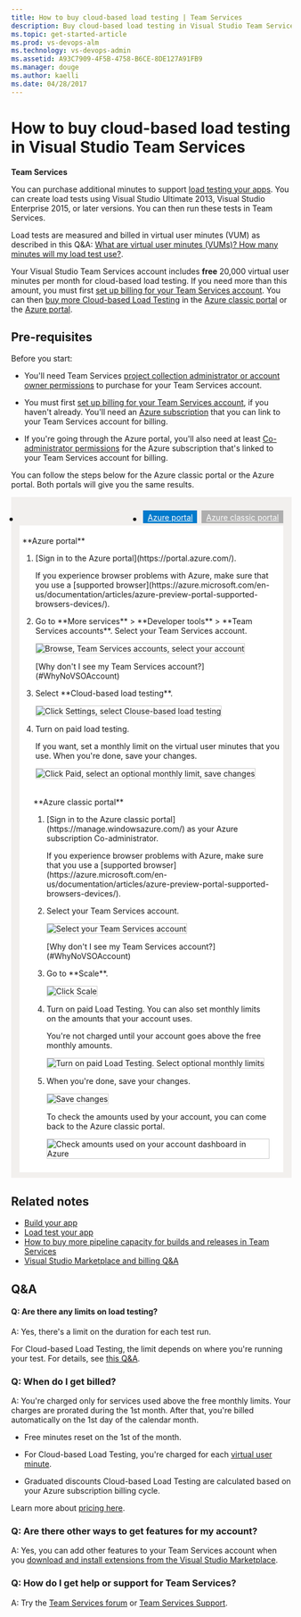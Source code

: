```yaml
---
title: How to buy cloud-based load testing | Team Services
description: Buy cloud-based load testing in Visual Studio Team Services (Visual Studio Online, VSO, VSTS)
ms.topic: get-started-article
ms.prod: vs-devops-alm
ms.technology: vs-devops-admin
ms.assetid: A93C7909-4F5B-4758-B6CE-8DE127A91FB9
ms.manager: douge
ms.author: kaelli
ms.date: 04/28/2017
---
```


#  How to buy cloud-based load testing in Visual Studio Team Services

**Team Services**

You can purchase additional minutes to support [load testing your apps](../../test/performance-testing/index.md). You can create load tests using Visual Studio Ultimate 2013, Visual Studio Enterprise 2015, or later versions. You can then run these tests in Team Services.

Load tests are measured and billed in virtual user minutes (VUM) as described in  this Q&A: [What are virtual user minutes (VUMs)? How many minutes will my load test use?](../../test/performance-testing/getting-started/get-started-simple-cloud-load-test.md#VUM). 

Your Visual Studio Team Services account includes **free**
20,000 virtual user minutes per month for cloud-based load testing.
If you need more than this amount, you must first
[set up billing for your Team Services account](set-up-billing-for-your-account-vs.md).
You can then [buy more Cloud-based Load Testing](#buy-load-testing) in the
[Azure classic portal](https://manage.windowsazure.com/) or the [Azure portal](https://portal.azure.com).



<a name="buy-load-testing"></a>
## Pre-requisites

Before you start:

*  You'll need Team Services
[project collection administrator or account owner permissions](#FindOwnerPCA)
to purchase for your Team Services account.

*  You must first
[set up billing for your Team Services account](set-up-billing-for-your-account-vs.md),
if you haven't already. You'll need an [Azure subscription](#AzureMSDNSubscription)
that you can link to your Team Services account for billing.

*  If you're going through the Azure portal, you'll also need at least
[Co-administrator permissions](set-up-billing-for-your-account-vs.md#AddAzureAdmin)
for the Azure subscription that's linked to your Team Services account for billing.

You can follow the steps below for the Azure classic portal
or the Azure portal. Both portals will give you the same results.

<div style="background-color: #f2f0ee;padding-top:10px;padding-bottom:10px;">
<ul class="nav nav-pills" style="padding-right:15px;padding-left:15px;padding-bottom:5px;vertical-align:top;font-size:18px;">
<li style="float:left;" data-toggle="collapse" data-target="#buy-load-testing"></li>
<li style="float: right;"><a style="max-width: 374px;min-width: 120px;vertical-align: top;background-color:#AEAEAE;margin: 0px 0px 0px 8px;min-width:90px;color: #fff;border: solid 2px #AEAEAE;border-radius: 0;padding: 2px 6px 0px 6px;outline-style:none;height:32px;font-size:14px;font-weight:400" data-toggle="pill" href="#azure-classic-portal-0">Azure classic portal</a></li>
<li class="active" style="float: right"><a style="max-width: 374px;min-width: 120px;vertical-align: top;background-color:#007acc;margin: 0px 0px 0px 0px;min-width:90px;color: #fff;border: solid 2px #007acc;border-radius: 0;padding: 2px 6px 0px 6px;outline-style:none;height:32px;font-size:14px;font-weight:400" data-toggle="pill" href="#azure-portal-0">Azure portal</a></li>
</ul>

<div id="buy-load-testing" class="tab-content collapse in fade" style="background-color: #ffffff;margin-left: 15px;margin-right:15px;padding: 5px 5px 5px 5px;">
<div id="azure-portal-0" class="tab-pane fade in active">
<p>**Azure portal**
<p>
<ol>
<li>[Sign in to the Azure portal](https://portal.azure.com/).
<p>If you experience browser problems with Azure,
make sure that you use a [supported browser](https://azure.microsoft.com/en-us/documentation/articles/azure-preview-portal-supported-browsers-devices/).
<li>Go to **More services** > **Developer tools** > **Team Services accounts**.
Select your Team Services account.
<p>
<p><img alt="Browse, Team Services accounts, select your account" src="./_img/_shared/AP_VSO_SelectLinkedAccount.png" style="border: 1px solid #CCCCCC" />
<p>
<p>[Why don't I see my Team Services account?](#WhyNoVSOAccount)
<p>
<li>Select **Cloud-based load testing**.
<p>
<p><img alt="Click Settings, select Clouse-based load testing" src="./_img/get-more-build-load-testing/AP_VSO_ManageServices.png" style="border: 1px solid #CCCCCC" />
<p>
<li>Turn on paid load testing.
<p>
<p>If you want, set a monthly limit on the virtual user minutes that you use.
When you're done, save your changes.
<p>
<p><img alt="Click Paid, select an optional monthly limit, save changes" src="./_img/get-more-build-load-testing/AP_VSO_PaidCloudLoadTesting.png" style="border: 1px solid #CCCCCC" />
<p>
</ol>
</div>

<div class="tab-pane fade" id="azure-classic-portal-0" style="background-color: #ffffff;margin-left: 15px;margin-right:15px;padding: 5px 5px 5px 5px;">
<p>**Azure classic portal**
<p>
<ol>
<li>[Sign in to the Azure classic portal](https://manage.windowsazure.com/)
as your Azure subscription Co-administrator.
<p>
<p>If you experience browser problems with Azure,
make sure that you use a [supported browser](https://azure.microsoft.com/en-us/documentation/articles/azure-preview-portal-supported-browsers-devices/).
<p>
<li>Select your Team Services account.
<p>
<p><img alt="Select your Team Services account" src="./_img/_shared/AzureChooseLinkedAccount.png" style="border: 1px solid #CCCCCC" />
<p>
<p>[Why don't I see my Team Services account?](#WhyNoVSOAccount)
<p>
<li>Go to **Scale**.
<p>
<p><img alt="Click Scale" src="./_img/_shared/AzureScaleLicensesResources.png" style="border: 1px solid #CCCCCC" />
<p>
<li>Turn on paid Load Testing.
You can also set monthly limits on the amounts that your account uses.
<p>
<p>You're not charged until your account goes above the free monthly amounts.
<p>
<p><img alt="Turn on paid Load Testing. Select optional monthly limits" src="./_img/get-more-build-load-testing/AzureManageResources.png" style="border: 1px solid #CCCCCC" />
<p>
<li>When you're done, save your changes.
<p>
<p><img alt="Save changes" src="./_img/_shared/save-changes.png" style="border: 1px solid #CCCCCC" />
<p>
<p>To check the amounts used by your account,
you can come back to the Azure classic portal.
<p>
<p><img alt="Check amounts used on your account dashboard in Azure" src="./_img/get-more-build-load-testing/AzureDashboard.png" style="border: 1px solid #CCCCCC" />
<p>
</ol>
</div>


</div></div>

## Related notes  

- [Build your app](../../build/apps/index.md)
- [Load test your app](../../test/performance-testing/getting-started/get-started-simple-cloud-load-test.md)  
- [How to buy more pipeline capacity for builds and releases in Team Services](buy-more-build-vs.md)  
- [Visual Studio Marketplace and billing Q&A](../../marketplace/marketplace-billing-qa.md)  

## Q&A
<!-- BEGINSECTION class="md-qanda" -->

#### Q: Are there any limits on load testing?

A: Yes, there's a limit on the duration for each test run.

For Cloud-based Load Testing, the limit depends on where you're running your test.
For details, see [this Q&A](../../test/performance-testing/getting-started/get-started-simple-cloud-load-test.md#test-limits).


### Q:  When do I get billed?

A:  You're charged only for services used above the free monthly limits.
Your charges are prorated during the 1st month. After that,
you're billed automatically on the 1st day of the calendar month.

*  Free minutes reset on the 1st of the month.

*  For Cloud-based Load Testing, you're charged for each 
   [virtual user minute](../../test/performance-testing/getting-started/get-started-simple-cloud-load-test.md#VUM).

*   Graduated discounts Cloud-based Load Testing
are calculated based on your Azure subscription billing cycle.

Learn more about [pricing here](https://www.visualstudio.com/team-services/pricing).

### Q: Are there other ways to get features for my account?

A: Yes, you can add other features to your Team Services account when you
[download and install extensions from the Visual Studio Marketplace](https://www.visualstudio.com/get-started/marketplace/get-vsts-extensions).

### Q: How do I get help or support for Team Services?

A:	Try the [Team Services forum](https://social.msdn.microsoft.com/Forums/en-us/home?forum=TFService) 
or [Team Services Support](https://www.visualstudio.com/team-services/support). 


<!-- ENDSECTION -->


<!---


<a name="no-accounts"></a>

[!INCLUDE [no-accounts](../../marketplace/_shared/qa-no-accounts.md)]

<a name="WhyNoVSOAccount"></a>

[!INCLUDE [azure-why-no-team-services-account](../../_shared/qa-azure-why-no-team-services-account.md)]

<a name="FindOwnerPCA"></a>

[!INCLUDE [find-project-collection-administrator](../../_shared/qa-find-project-collection-administrator.md)]

[!INCLUDE [find-account-owner](../../_shared/qa-find-account-owner.md)]


-->